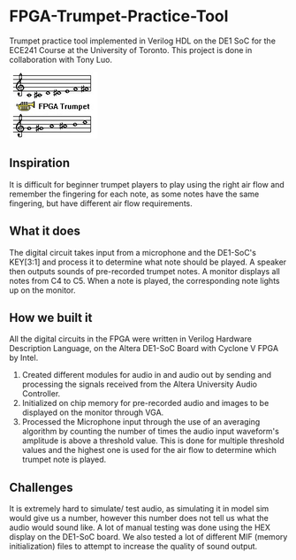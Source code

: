 # FPGA-Trumpet-Practice-Tool
Trumpet practice tool implemented in Verilog HDL on the DE1 SoC for the ECE241 Course at the University of Toronto. This project is done in collaboration with Tony Luo.

![FPGA Trumpet](./Images/scalestaff2.jpg)

## Inspiration
It is difficult for beginner trumpet players to play using the right air flow and remember the fingering for each note, as some notes have the same fingering, but have different air flow requirements.

## What it does
The digital circuit takes input from a microphone and the DE1-SoC's KEY[3:1] and process it to determine what note should be played. A speaker then outputs sounds of pre-recorded trumpet notes. A monitor displays all notes from C4 to C5. When a note is played, the corresponding note lights up on the monitor.

## How we built it
All the digital circuits in the FPGA were written in Verilog Hardware Description Language, on the Altera DE1-SoC Board with Cyclone V FPGA by Intel. 
1. Created different modules for audio in and audio out by sending and processing the signals received from the Altera University Audio Controller. 
2. Initialized on chip memory for pre-recorded audio and images to be displayed on the monitor through VGA. 
3. Processed the Microphone input through the use of an averaging algorithm by counting the number of times the audio input waveform's amplitude is above a threshold value. This is done for multiple threshold values and the highest one is used for the air flow to determine which trumpet note is played. 

## Challenges
It is extremely hard to simulate/ test audio, as simulating it in model sim would give us a number, however this number does not tell us what the audio would sound like. A lot of manual testing was done using the HEX display on the DE1-SoC board. We also tested a lot of different MIF (memory initialization) files to attempt to increase the quality of sound output. 
